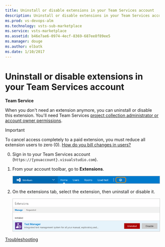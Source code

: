 ```yaml
---
title: Uninstall or disable extensions in your Team Services account
description: Uninstall or disable extensions in your Team Services account
ms.prod: vs-devops-alm
ms.technology: vsts-sub-marketplace
ms.service: vsts-marketplace
ms.assetid: b46e7ae6-0974-4ecf-8369-687ee8f89ee5 
ms.manager: douge
ms.author: elbatk
ms.date: 1/10/2017
---
```


# Uninstall or disable extensions in your Team Services account

**Team Service**



When you don't need an extension anymore, you can uninstall or disable this extension. 
You'll need Team Services 
[project collection administrator or account owner permissions](./faq-extensions.md#find-owner).

> [!IMPORTANT]
> To cancel access completely to a paid extension, you must reduce all extension users to zero (0). 
> [How do you bill changes in users?](./faq-extensions.md#bill-period)

0.	Sign in to your Team Services account 
(```https://{youaccount}.visualstudio.com```).

0.	From your account toolbar, go to **Extensions**.

	<img alt="Extensions tab" src="../_shared/_img/account-settings-new-ui.png" style="border: 1px solid #CCCCCC" />

0.	On the extensions tab, 
select the extension, then uninstall or disable it.

	<img alt="Uninstall or disable an extension" src="_shared/_img/uninstall-disable.png" style="border: 1px solid #CCCCCC" />


[Troubleshooting](faq-extensions.md)
